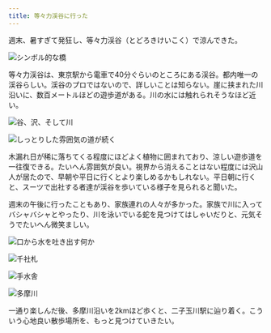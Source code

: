 ```yaml
---
title: 等々力渓谷に行った
---
```

週末、暑すぎて発狂し、等々力渓谷（とどろきけいこく）で涼んできた。

![](https://lh3.googleusercontent.com/docs/ADP-6oFo-x11OI8iyi73-X2SoxIU7Z55ii_moJ_eX_WEUBNcF-QSezD7VvAKgMwjdNXJ5DFymobuklCNSsdh7ZDaTKkLOhSyEi5ISr8SK4u3r7zp17QpIy5JMAnZWSRFeCiDXkfBUGdeFye0vJyOX5cnPKMfIO4szGlae-KKo_lRHrfyAnhZ_ckvaV7pGppUWZW5y08oeoLC96aoy3mZs0Ibnbme_6uD99Q59fXsWNPc0Gz5logJVgX3YNy97myw4uPdarQ3JQRLrbRevo6uK6-4KSX9RXD_qkxHuFbW9uFfH58j4FOa0epmuHMnvNPISx127ftc3_XpNLv3fPXEIbSn-gNnJu7dgEpmTgzKOD4NU2CIfXNYgEn5TVuXOvECKafsjEsi_NZ8YGXWflNsEG5Wiz3zzPOes6QNaPALLVQFhPcRKkjHjQtK_GwnqLNKq1ywlp_vBcUO_ma0PaE3i2Jee5KTWghAqhTHESv9tGKFb5vrOaanOjzSMMRNwxcXh_HV-7qBhaL0RRizUz4Y9ijM-PjnbAiA7n3OIyCfmCwBs3Dt2SixE7-tu-OzIQ_HjRedTIohX4H2DJU4XZiXSWZq7W_-iNleV99frmo52vQ5aEn7fqrb1mfyNLWmo80FqdG-qbG2BIVq-_ZT6TmKbl-3mlHN27KMV2PVM0zezyYn2sTSNSvu7pVsqwerJbJ3_QaNC5Vzbenk2b9gt8N1q_m0hpL6MybUMax56sxhjAWKcE5XmJG6EWKGWV7Q39NI_lIZqmn6k_HTjCFjxemmR9v84ZabFT81vXM4nsR0eX6XXHwAaZ_QGkhfjFrszzm6a_ls2c46fmIXRFljmlKrKmAKZtnnFmfVklt2jLOz7Or1QIXEyBJTYYsQtuNc2DQ9RKlG-aTZ0w_z70PRJb8eL0Rwr-UBp6VXXOV3ERITbBKIqbvCnkq7B3843-pdzr13aW7DX32Jb6XCHLFkqFy86A3ArJGx8zdoHH5sfdRtqB0kOCeO4BIxIZ8jeFhguRkoK0icH6HY-6XuBFo8BOeuMVynb9iL177ZjdzwjHEkrdFnGpUnCJdBukVrtN5hwXj1cO6H0RgpVnjQNzp_4vheKfmLIp5SzLrAgJKItrhcvhMP0I7XoAd9PAubQ47ejRggh4bDjcidUet895-garelcIEXupopkilgVMI1H-BmrQRoS1CGsaRHcEd_YUEwcyDryiHvPSg56p3HxtChr1lN0Ku9qZNcA0mJfpYWBEe_NZ1y5EXL_MPP5A "シンボル的な橋")

等々力渓谷は、東京駅から電車で40分ぐらいのところにある渓谷。都内唯一の渓谷らしい。渓谷のプロではないので、詳しいことは知らない。崖に挟まれた川沿いに、数百メートルほどの遊歩道がある。川の水には触れられそうなほど近い。

![](https://lh3.googleusercontent.com/docs/ADP-6oGax9v_tFVlGqBwU4pqBLbDlr2saJD3jDUrbdmRdXgrvvM6AbdmTjjBSojzyL9oe8yfh-opJw-OFwWUM6MSzaS-PV2MvP3ZSoylNn3_iFkOw7yz7iO56vQCNVSeOnKpKIyjn0-X8XDxfkMoY-3BBquQwm7dzgkdPDh3chE3l6c_0PLmn7sewmhD6LNa9v3_G1WEWI7lTz9BVPrwPBccQ7jLGuYkKNLq5ZeYEesw5Uh-i6zo94nT-EmgU9-BPVNTonwamkMXM79LKEhdbpYjszkxuwmmNlYwSxlAOaXagI-qd_A69nXC8U5wc2zmaI2eDq0iSZ2K-3SHtdtwp4nNnMYiaVx-bZPqCBXFWI3HBdfX7GUZbyv_JzXCvvHjNE0IQlX7V19Ju-w2pD-3tgyU9A3EKmfNMZ4OrKB9uEvfCYA5_kBmBEpjVUYYIPqOdXbcB_NtS7YOvHy63fZe-Z6MfMX8hgfAHtvASEqfNDHZCiS1cE1moU8yDjegXr4kLrmeZUQT41KEijlyLX-19nMEZ_nr0USHQBi2gUkgy6BLy2wjfTkpRDrQjgbBCxae8EosqksIIJbgm0soEKJKDmobaOgop4ell4Mf3zGjoaQzWs4Amibo5K_pch5wxC-fuKH5vbT6KiLrx2U_71t8b6Yv2cdFu0UbYbrK1nyhqE0EwDEtNt3tX4VMNuovLyvdpUNqG4YHEybfJcnFuZh4PaCkTkYnCEnDaZxYEMtyMvs_aumOzKvtex5AwrGbpE8qw4f4bDxUMFuykJu-O4QVMOTLrtw4J_lHQ_xFrzw2umRJZlF4HIhLOC0N_wKl4k4z7R73Ss8sli9AOKv0jJLIuxEkXOIDxmYj1d-1vqELqn4sr9mi146PR80aGeQ79ZtkS4pZj9oXCL4S184H4KKfDMgN9oj1AhLmF3llZOSO2mLmbdwPOr8fjrmmfZdgRSf-Eywz2DHsWbVD9jc1mzMlZ2nbNQv_e7qRyOxqz8Uqnn2vBRTKgwaAzVtAkQE29B8NOEBeKUhZrrpjZiG9DzvEwy7Le0Xjf3zpJJaHAMnNsmb9jkmRubCRapoPwb729yOCuFmcaRPBfmfxpx5jbefZPb_IoPmNsCcebmrU0CunKurGKJY1zr0FrXDsL5b8HkP-EASYU7pvXjNXu_rh2c3Sdez5Kp0suvrgL1TGbwTad-2wgoo35NG2Me5tiF51JRjoZG3rfXe3PtvDi7GW46ScAMGrNzeOuJCl9yA2YTQqT-I3TPv_pf0VvA "谷、沢、そして川")

![](https://lh3.googleusercontent.com/docs/ADP-6oFR9LV8B5lnq58ugBN5JeQT3gbXK-KgvG9IzpIiI0hZC-LRQ22pAODUW59YwiILoiUroeI35RKcqrOm7dq1Y49JXysl-OVa_0_AGXlzsusKeB3_wfibDsxBTT8AeuXgO5Lom4Q9lAx3D7fY53A5HNuenaAR1znn5JIC2k-bpEltsR2p237ALhfB8v_vKI8EFRtj_F40yky2iQpQqgS8ClYP9mNJC5ikNP6Ee9-v_y-4VKaMXhChpJMU2CLGOiI16xdczdkvP9M5mD21myy5HxFo0SZ5zkA9Hbn6ZOslL-9_S5QIc6LS-xFR0lA62S6tfq7LlUlqI1wvCXqpWzPqDTjG3e5yZfFKOM2j-bXY_jG4D5CdfTsZpYi-aUwH1069VihYOZawxptnjfEMxXkt2AJ4TlZ7tamWsG01wpzBTKdoweu-HFBoBS45cfISO983jO4fMhAftFAtHZmYjENSetEwKqCN5IUOiv55K10Pwk4tT66v-r9eLV-L3AFOEdx2eiwbigJQRqedP4rcGVrvJDmofXMHS9D_11c3oYvjGVBQN3qTPekRbSdnj0er0XygltDYvmYNj3xR35XCEEAvLXy8cmH0wsMk0-G2kmD_GZ27hmw1P4BhfT1hp7byq47MXe9Olx3dusnpz6R4rnjpqFsQKxF0y_ODCTmtSoNaeu_i_3A_VtI_Cg0gTiIEck3dDf8JAFBx2v6bjnGpbP7-4yXpEvx12KaApkZr3E5irckYDcy6DA8Jzw7WaYicuwxLav9qxBb7qBKG7M-TOEZ9WhBKzLBjGRu1z0gLJ3ZnWLJP3DoUUASqueESHG7cd5b_7sGhYYoVXayszpRspRXWjilrXiWweImMK7foR93UHzUwFOCWfuSs7KDvRg7F9hSzKaRzNdl4N_F4EXp5JsVBJtpwHMaiteZoZUKTzxNIVlnpAlvJU36qWTUTp1jHvEg79-ppFJun6T-2YyUs2TenvHEdhAHCKniefpTcHe5RGRSbtnrmdDmP-yEg0OKwr9oKW5b2cIKGfLIYnkGSkrSc91Me5ujLnavRG9UW6wj4AR6t_EATlXCE_oABdPLGVPQ7UFRbMH-lcAr0f0WAKIMWrZ78-d-LbSyqJkQ2j-5D9_CfQVVWA7RktcHQ-ITav92zudsbNrskpwRYqf_J5LM55OfdzzoVW__F_rs1APUELbobr7IOUkgahh1dK8gmc_zZ4ld23UycXg2uEiOKX0jfZcZlGqBx5Rulo2rIr1JPTd8EtaO1dw "しっとりした雰囲気の道が続く")

木漏れ日が稀に落ちてくる程度にほどよく植物に囲まれており、涼しい遊歩道を一往復できる。たいへん雰囲気が良い。視界から消えることはない程度には沢山人が居たので、早朝や平日に行くとより楽しめるかもしれない。平日朝に行くと、スーツで出社する者達が渓谷を歩いている様子を見られると聞いた。

週末の午後に行ったこともあり、家族連れの人々が多かった。家族で川に入ってバシャバシャとやったり、川を泳いでいる蛇を見つけてはしゃいだりと、元気そうでたいへん微笑ましい。

![](https://lh3.googleusercontent.com/docs/ADP-6oGRv2XDJpvAGsrP2xGyC1v2eQhfcxpjUF7LKbzRRWw5wWB2tcVVZVYLIBRr4Phqf01LkLaMOid8wZRKq83PHhVVg5yeLzc4pGPAO8lItMOwVQq49D_BqxiA48R6ImGpMjxOogzk2Df6jFNVSD0E8zVe986WnKLwQ3KFx1IjzSCIzudAZCmZ0E0-67RkfB3rKpPrwbRCg9ylkJRUOOlX9pmDt-zOt9j88GkehLMoSFdltueRNIxzPlz_J1N2eK8Msv-OB-Y0eeb9sgnRr6fSG8pEIn_5WrL43qELUoOQfVyzyvZ-sgT-ixI9r1lgZvTRc0u0guM5qs6eqRs-QonNbaDUwptWteLtIUkOySfy1TTyKBtKkFGQIhtO9JPzM7qQIfcQA0hLEtkM-n94wS3cmGD3Sm3edv9ADlinPpomCZnX8LjBbSH7cIxbt9f5lX8RZObPgHxFoFDShTiVZqPHra-9S9AzWPjzm7ZMX1XwdGCx0nkJ36FkhLkPzJhWiXNwfVtdmAa3DC-Uq2D11m96aKcipcGjHTbi--oPc9HPr5kOUwIEwnYOmErYJXo54ZHQhzXfVwEOqzC-pK-8ooKomPjab0uOqzOuXY4nkPDKyJHqZw8nf3RADlOGA3viu7tXwsuoI_83bZRwNv-p5mAFIR3j0D8j5agaDE8zdLXg-62463mv5rThdQKT9Jjz-1ov_E9b80Z5uOkNdnu1kEHt-puAFzfR4uIKOwe-YcVZK7zLT0a9ijCPXP34arsCPsLga7un_8L8ii8npyRu9ERwkAKdQ5aA5DjWE3o34NXcYDCAQ8Y0ozvGZQZuQPwHmkz2i8FmOfCf_8B0ZgzXlRGj2nnsh0n3BfHLGnRS9Urjq9oEwycndcQ-Dvc1DtuVPi3Orh-ir5x5DAKBnAFrvCPGqxG5N9075A5BIS2GL7ZEcCzzp1yzJmCTnzOdbBex2B6rImud5zeZDeUHXzJYWp0UenyvulV-gfoVeRSxRzc-2HBC8QsQjGDQaZCt2TheciHDBc5LTnkGS5pZw5aSZHRqMkMzhXXoo5Uw3IHJZD-YT_euDBOxV2wx4FvXRYl2MDlFdho6SYkDDw23MxE-YBe2A1CBmXAM43dvVmDG9ZJJrzy4KspQpQVDPqH8-rLOcNyK2-xT_LZD0tB5G_rolVMygmkNG8r7pKbSVQAOhiVxQwSjpFGmMBm5ur6NvGcQVliI9IUrFBXHnCOKjUOuOaRB55oUQF8HFz22m-Et-fAjpNLvaBZyyw "口から水を吐き出す何か")

![](https://lh3.googleusercontent.com/docs/ADP-6oFscltYo8sNnqLcBlxmfWZOlAcGKUNs00AcCY1nqTk95rgCjeDVNcIYXs_NmYC0eOYJ1uqhmSBl34ZpaYndoWJ59Cxh2K-KVlqUPMgSrZrFD0VeTXgwHHddxDv_nGJ4BnbwE5Qoau20G8m77MFmiaMs5blzGgF7rF1yDU5z_Fn4hdx1QpPBdGLJpX3Sz90ZfheKcvKWqsVCNjD5DQ2xrusxiBM-E_dtd5EtUnO3UIP4r_6yD-lnquxYFtpqu0Mp50PnIgH312NDWe2MsJB3vBMd7sXgr94yv2rsl5nYEeQEU3Z_u3fSFk4EjZZkKYqFqDV8eGdqg1kMFl0LpN15QD2n1hHB58rfTF3pgSv1a7QUylP-000ZY3g72NhPjawCdVIVFB_tUrsT4VusXQHgNQRDG7z9WAYF1qydVLMDHS2MhgR1KWjGBzAEr7R4ON5nwv_1eoR1NiyvcxKn8r2Og3ZZPHAae1TAGMGXY-tQ8lzIHIYtAsOiW1Iw1DVyfR1WgO8AoEnhuwrVZAzLGZ2vyWYgl4K-z2yoiE4csiblr53SzypksvKhu0OWB6DlBbHR-aLXSaE7IymZBktazhVajkxQB4QNKfAnVFtzBxUZ6p6p9zpcZL1hW-UZt8IUJEb_eW1A7Nhiaf-tUL_pdoEEPHsK4yuQDI9dIG5B1XMHt9zGTF4IfGBBExNknU1F7HJLxg043sTB_rEh7eIDjDCs2or3wlCXMpEm1aoTX3OLKIPY3xKJbgAXuwlOhckUtlNoRht67MHqlCxIodBN6Iyr-vzd5paTDA4tQiSINHabEI1f7akm8c_m0ekG9_2aNPmyRAN84SvFLeHPQOt4ujgiHJ5CkD_IS2PSraArgRS5hXPXHl_amR-lDHbS-dqi0esNw4weDaUEiaWXPtkDKevEQ3SZNcmI4IVlXrbBwNihBUiZyNCgjnP5hOl_ZIPUSSFNfgN1HQOS5vfEo8Vdb9CQlgCpR92_43wOLtttOAdj1iKofi_fj9f_nGD1jVL_49yL68uvv75WT7nTnZUyHPrybd-TLsDhKmq5l7FkRvxwBf8z2TjQ5U-NBx0T5KGHH-CfVh4iezTsddELIFGIrsA4oTB6wR5a_5JJIlhkdGXDu2wdMuPdeiWEQKYm9VP29QqKrlQZxerTtEohuIorWe9bvR5lize_o4D8qaCmG8AxAf1WlgpNhO8WmIkMsYy1Qwi_TvXEQTOffDvZW1ZHmS7Y9vaW6HIU90P7pPC7Hb6ANAnK7UCGDQ "千社札")

![](https://lh3.googleusercontent.com/docs/ADP-6oFalxdjkl9v7axN-ISov_-Ps4G1E1Js4WvP4jCv2MzeN7g0JGDEFIux4aKHbz4EWQTeDrJGNpdkErSQT0KSxMWE-W2tPoxSr1DiIFgEY93c6IMIsoogPQpNS4-hlGlXkuWsbBBQTZh2hVO3z7Xa9brbMNZPZ7WO2zR2kQDPsX_ofWD2MJVsfaG7_Rtgn15C7AQkMuUhvc4A0u62RDNYyFPQMKCzZOwLuRiX27jBryPmACUZaA_MKk38yOzPGRtfmD_K2xfC7C37GPeFEPT5UcbWCsIHCbFClFTOSgAF5rSnkF8OKSvXCeP6GSM_H5OpxvQrnXashjJCA0TOYRymt37egIDkcOVNBHYmJTTk690YJhG_72wTx6d41TL-OLp4Wh3KtO1xA6vbegtQWYV34h0bte-Fhl3vD2mpRPcJC2EU45n9ych97va-kxthRX2GSXOYNudDsmrz04Rd0zNh6oHZgfgHeG5bR4bhBxSgnwCYLOItXQQ6IK2i3v5zWcZ9gN8QJKN3Mxdg9Xt0Afv-XQjq1jwlfuepOCxM6acLcmN6p3_AyWsghobX6sB4PNGpca0VF69CP59i7h2xtvGlxOb6pNskKhgwwWo0DiT0ee7f2fjuDzyx72zORpuL7cdqV7B5JkIUvLNdhNQpce3kA9Fu8WHuPaIQdeh2e5Fb03AiCbstOsWJ84EXagVrO96eL453JmF_GCQGsP2cN5X2eGqgXYSNpKXl2YhFizEif7jz-LG7GpWkNszEuaKJbEeBFrQN5XddgMBUYVDIRAKsiddle8FjluMRkhNqnV22DRem8cQyycSoCtrPeRDlJHR4jGNW3-UlzwyIGzrRZ1O7ky9yy1opU04XY0_6pJC3xaNTwvsHDbW_nERgoK21junKF-cDPQSbvK6nEwTfaSdiMqWqrPuDWuNIDdAbUQX15aDaj22SPhrfxcWVg9SoHg3Hwu-jHHLqaAD92dwdMhfEHN1Qv7TMEaENcNY8DuQDmopRwj5x7vqpf3Pq17wKtbk8ucJoTRFD_SFjSZWR79jyc6tUiI-9rplr8Svbbe8xtTURxJAjTT0Irc-y8L4FI0jC7wAf5FccnlW7go5wpd5xMRnuFdiO0ftrBP3Tm66p0CDgpybsmFeFFcMI-8a2FP4aur9bjezzcAT1TU5V8vfJz1T6dInIiP2FqDIzoOaky0X55A1e7nx5zcUiYRZ4lY_h5GOK7s2t1kzlHXCyxP1AjGp2UbmCPlMZy3ff-UE84YIS6tRF8w "手水舎")

![](https://lh3.googleusercontent.com/docs/ADP-6oFKs5LX9hV3iGOJYH9m3TjRwtA0h49KD0qoQTxhY77ovpXiu03lMmqLXKHNWSWlKmNGNC0BMxmYRZkRpneacbl2E0J98aNRFiJm8Gqf7639ySkdfJ0idYD6DWLIAJSy6oa_9hLAoaVOqEa8SW2mkuFq1yXfcbl5RIhbPXHWoTtndmVsl1TSs-SJuqSZnhPMXFxUpntmcH82s3hL5WetxEKti1Ww1FHb_qpytCjQlnJCGwaoHqajYigd5rdlF-doExQZ_pu6nA7FGTYvE7Yh7fmdHH-WmrGAs1THM8bi68Hk7FLJRxjyf1e9xkIB8ZBjQW0Q-hh6xf3Oy-L9idxwhP53KGTCJvMpsfqf0Bv1oK_gCdmvzKZqjlLZsvJSD9yhAynX4zRKAuDXYrTFVKIsNvX3Hlj8zEmN1sfE0njBmHIgm9l5M2-bc0vLCN9rWaCulVTIsB0BIbVXfOw0chD5NzCobYR2JQI5-KNSaXFqHVP91QtmtUBIyQvgqxdyY5w5CGFZYbrvbuwpI3SStIppXsqlG7A6vKZ0ObkPjAcu6iY-_CRmaznhupzS5oRiuMvA7kRcdLihkuE3Bhnf9Lf2aeMQwOKSfOCHu66-tbkaZsuT6P91au97CDDXl_alnLNxsLQjbkEvFiH56ZXhdllU05fj324qX6Km6wbZVJ1CEXW3Olt1gVaa4t4l7hBx7yxJpZCli9xUoxyX2-qpdU6JIOQKR1LCRuaHR8M2GYzilAOU2LxKJEPdaBGVQ7HdS6CKufcedRMSjV6iGJuA2uZXyi0aVfB_t9inuwOr4KHFertfGFvf-d-aApGR9BRYMI3deeZx7w7_rpXuPqYLdvYEilxQtemZ-PEr1z-uyhyE0gqrxTLcWS-dO21zUCNGTJkCbbGHPF9_zy43v0emLo7y3kedhTwSxVEnw8qmMcusVNsu4uY7xotXtLP8kJ-wraZUFfs8JXvZYL5tWffvuXrwvfmw7pwxzrT-OVitkwdTC_UcBlTCVNKsfb9D1x9D4YQ6XSsTqne19LIHE5Ychg6xAk5qYWQizDng0NzeVLmV4I4MFd0Ksbpry1ob_QGbfNO2F1f9toQTQWWSJ12728l0fbyEeoljDcibZvPWadccfLv0BUa1dTJwAZWmFgVKE7LNzQNeIqlEU_cX-jxukpV8yO7v7PONh5lKhyP_vBOE1ZaxZ3bsS_DjdToFtzfHFMk58Rtnl3S5EamHh7_acVxwrWzrFPe0_SgUkfgnKCzvqqGyXbuIrA "多摩川")

一通り楽しんだ後、多摩川沿いを2kmほど歩くと、二子玉川駅に辿り着く。こういう心地良い散歩場所を、もっと見つけていきたい。
